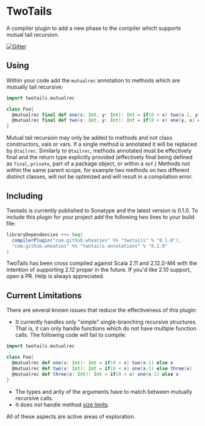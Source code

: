 # TwoTails

A compiler plugin to add a new phase to the compiler which supports mutual tail recursion.

[![Gitter](https://badges.gitter.im/wheaties/TwoTails.svg)](https://gitter.im/wheaties/TwoTails?utm_source=badge&utm_medium=badge&utm_campaign=pr-badge&utm_content=badge)

## Using

Within your code add the `mutualrec` annotation to methods which are mutually tail recursive:

```scala
import twotails.mutualrec

class Foo{
  @mutualrec final def one(x: Int, y: Int): Int = if(0 < x) two(x-1, y+1) else y
  @mutualrec final def two(x: Int, y: Int): Int = if(0 < x) one(y, x) else y
}
```

Mutual tail recursion may only be added to methods and not class constructors, vals or vars. If a single method is annotated it will be replaced by `@tailrec`. Similarly to `@tailrec`, methods annotated must be effectively final and the return type explicitly provided (effectively final being defined as `final`, `private`, part of a package object, or within a `def`.) Methods not within the same parent scope, for example two methods on two different distinct classes, will not be optimized and will result in a compilation error.

## Including

Twotails is currently published to Sonatype and the latest version is 0.1.0. To include this plugin for your project add the following two lines to your build file:

```scala
libraryDependencies ++= Seq(
  compilerPlugin("com.github.wheaties" %% "twotails" % "0.1.0"),
  "com.github.wheaties" %% "twotails-annotations" % "0.1.0"
)
```

TwoTails has been cross compiled against Scala 2.11 and 2.12.0-M4 with the intention of supporting 2.12 proper in the future. If you'd like 2.10 support, open a PR. Help is always appreciated.

## Current Limitations

There are several known issues that reduce the effectiveness of this plugin:

 * It currently handles only "simple" single-branching recursive structures. That is, it can only handle functions which do not have multiple function calls. The following code will fail to compile:

```scala
import twotails.mutualrec

class Foo{
  @mutualrec def one(x: Int): Int = if(0 < x) two(x-1) else x
  @mutualrec def two(x: Int): Int = if(0 < x) one(x-1) else three(x)
  @mutualrec def three(x: Int): Int = if(0 < x) one(x-1) else x
}
```

 * The types and arity of the arguments have to match between mutually recursive calls.
 * It does not handle method [size limits](http://stackoverflow.com/questions/17422480/maximum-size-of-a-method-in-java-7-and-8).

All of these aspects are active areas of exploration.
